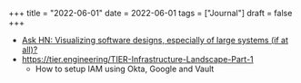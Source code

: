 +++
title = "2022-06-01"
date = 2022-06-01
tags = ["Journal"]
draft = false
+++

-   [Ask HN: Visualizing software designs, especially of large systems (if at all)?](https://news.ycombinator.com/item?id=31569646)
-   <https://tier.engineering/TIER-Infrastructure-Landscape-Part-1>
    -   How to setup IAM using Okta, Google and Vault